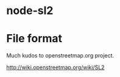 node-sl2
========







File format
===========
Much kudos to openstreetmap.org project.

http://wiki.openstreetmap.org/wiki/SL2
